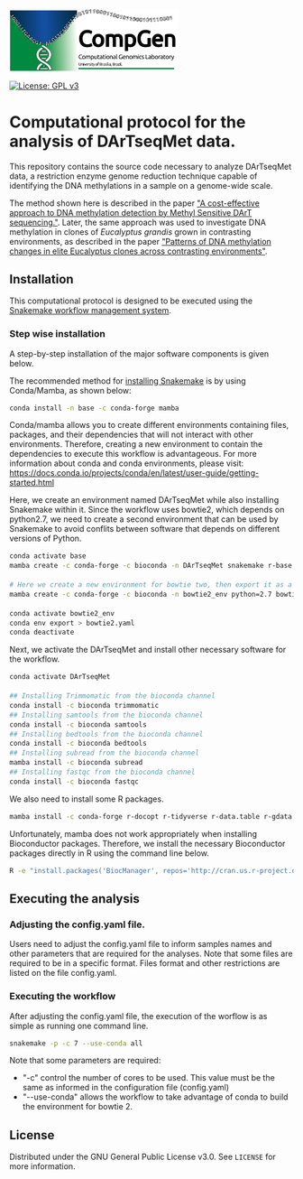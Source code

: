 <img src="assets/lab_logo.png" width="300px">

[![License: GPL v3](https://img.shields.io/badge/License-GPLv3-blue.svg)](https://www.gnu.org/licenses/gpl-3.0)

# Computational protocol for the analysis of DArTseqMet data.

This repository contains the source code necessary to analyze DArTseqMet data, a restriction enzyme genome reduction technique capable of identifying the DNA methylations in a sample on a genome-wide scale.

The method shown here is described in the paper ["A cost-effective approach to DNA methylation detection by Methyl Sensitive DArT sequencing."](https://doi.org/10.6084/m9.figshare.10305431). Later, the same approach was used to investigate DNA methylation in clones of _Eucalyptus grandis_ grown in contrasting environments, as described in the paper ["Patterns of DNA methylation changes in elite Eucalyptus clones across contrasting environments"](https://doi.org/10.1016/j.foreco.2020.118319).

## Installation

This computational protocol is designed to be executed using the [Snakemake workflow management system](https://snakemake.readthedocs.io/en/stable/).

<!-- ### Simple installation

Here we provide a simplified installation using few steps.

1. Conda/bioconda

        wget https://repo.anaconda.com/miniconda/Miniconda3-latest-Linux-x86_64.sh
        bash Miniconda3-latest-Linux-x86_64.sh
        conda config --add channels bioconda
        conda install -c conda-forge mamba

2. DArTseqMet pipeline

        git clone https://github.com/wendelljpereira/DArTseqMet
        cd DArTseqMet
        mamba env create --file dartseqmet.yaml
        conda activate dartseqmet -->
 
### Step wise installation

A step-by-step installation of the major software components is given below.
<!-- , in case the simplified installation procedure does not work. -->

The recommended method for [installing Snakemake](https://snakemake.readthedocs.io/en/stable/getting_started/installation.html) is by using Conda/Mamba, as shown below:

```sh
conda install -n base -c conda-forge mamba
```

Conda/mamba allows you to create different environments containing files, packages, and their dependencies that will not interact with other environments. Therefore, creating a new environment to contain the dependencies to execute this workflow is advantageous. For more information about conda and conda environments, please visit: https://docs.conda.io/projects/conda/en/latest/user-guide/getting-started.html

Here, we create an environment named DArTseqMet while also installing Snakemake within it. Since the workflow uses bowtie2, which depends on python2.7, we need to create a second environment that can be used by Snakemake to avoid conflits between software that depends on different versions of Python. 

```sh
conda activate base
mamba create -c conda-forge -c bioconda -n DArTseqMet snakemake r-base -y

# Here we create a new environment for bowtie two, then export it as a yaml file that can be called in the rules of the worflow that depend on it.
mamba create -c conda-forge -c bioconda -n bowtie2_env python=2.7 bowtie2

conda activate bowtie2_env
conda env export > bowtie2.yaml
conda deactivate
```

Next, we activate the DArTseqMet and install other necessary software for the workflow.

```sh
conda activate DArTseqMet

## Installing Trimmomatic from the bioconda channel
conda install -c bioconda trimmomatic
## Installing samtools from the bioconda channel
conda install -c bioconda samtools
## Installing bedtools from the bioconda channel
conda install -c bioconda bedtools
## Installing subread from the bioconda channel
mamba install -c bioconda subread
## Installing fastqc from the bioconda channel
conda install -c bioconda fastqc
```

We also need to install some R packages.

```sh
mamba install -c conda-forge r-docopt r-tidyverse r-data.table r-gdata r-gridextra  r-essentials 
```

Unfortunately, mamba does not work appropriately when installing Bioconductor packages. Therefore, we install the necessary Bioconductor packages directly in R using the command line below. 

```sh
R -e "install.packages('BiocManager', repos='http://cran.us.r-project.org'); library('BiocManager'); BiocManager::install('DESeq2'); BiocManager::install('biostrings'); BiocManager::install('edgeR'); BiocManager::install('VennDiagram')"
```

<!-- **Important**: Notice the different conda environment names created by the simplified installation (`dartseqmet`) and the alternative (`DArTseqMet`) -->

## Executing the analysis

### Adjusting the config.yaml file.

Users need to adjust the config.yaml file to inform samples names and other parameters that are required for the analyses. Note that some files are required to be in a specific format. Files format and other restrictions are listed on the file config.yaml.

### Executing the workflow

After adjusting the config.yaml file, the execution of the worflow is as simple as running one command line.

```sh
snakemake -p -c 7 --use-conda all
```

Note that some parameters are required:

* "-c" control the number of cores to be used. This value must be the same as informed in the configuration file (config.yaml)
* "--use-conda" allows the workflow to take advantage of conda to build the environment for bowtie 2.

<!-- LICENSE -->
## License

Distributed under the GNU General Public License v3.0. See `LICENSE` for more information.